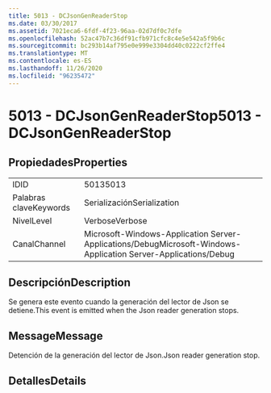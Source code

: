```yaml
---
title: 5013 - DCJsonGenReaderStop
ms.date: 03/30/2017
ms.assetid: 7021eca6-6fdf-4f23-96aa-02d7df0c7dfe
ms.openlocfilehash: 52ac47b7c36df91cfb971cfc8c4e5e542a5f9b6c
ms.sourcegitcommit: bc293b14af795e0e999e3304dd40c0222cf2ffe4
ms.translationtype: MT
ms.contentlocale: es-ES
ms.lasthandoff: 11/26/2020
ms.locfileid: "96235472"
---
```

# <a name="5013---dcjsongenreaderstop"></a><span data-ttu-id="cb68d-102">5013 - DCJsonGenReaderStop</span><span class="sxs-lookup"><span data-stu-id="cb68d-102">5013 - DCJsonGenReaderStop</span></span>

## <a name="properties"></a><span data-ttu-id="cb68d-103">Propiedades</span><span class="sxs-lookup"><span data-stu-id="cb68d-103">Properties</span></span>  
  
|||  
|-|-|  
|<span data-ttu-id="cb68d-104">ID</span><span class="sxs-lookup"><span data-stu-id="cb68d-104">ID</span></span>|<span data-ttu-id="cb68d-105">5013</span><span class="sxs-lookup"><span data-stu-id="cb68d-105">5013</span></span>|  
|<span data-ttu-id="cb68d-106">Palabras clave</span><span class="sxs-lookup"><span data-stu-id="cb68d-106">Keywords</span></span>|<span data-ttu-id="cb68d-107">Serialización</span><span class="sxs-lookup"><span data-stu-id="cb68d-107">Serialization</span></span>|  
|<span data-ttu-id="cb68d-108">Nivel</span><span class="sxs-lookup"><span data-stu-id="cb68d-108">Level</span></span>|<span data-ttu-id="cb68d-109">Verbose</span><span class="sxs-lookup"><span data-stu-id="cb68d-109">Verbose</span></span>|  
|<span data-ttu-id="cb68d-110">Canal</span><span class="sxs-lookup"><span data-stu-id="cb68d-110">Channel</span></span>|<span data-ttu-id="cb68d-111">Microsoft-Windows-Application Server-Applications/Debug</span><span class="sxs-lookup"><span data-stu-id="cb68d-111">Microsoft-Windows-Application Server-Applications/Debug</span></span>|  
  
## <a name="description"></a><span data-ttu-id="cb68d-112">Descripción</span><span class="sxs-lookup"><span data-stu-id="cb68d-112">Description</span></span>  

 <span data-ttu-id="cb68d-113">Se genera este evento cuando la generación del lector de Json se detiene.</span><span class="sxs-lookup"><span data-stu-id="cb68d-113">This event is emitted when the Json reader generation stops.</span></span>  
  
## <a name="message"></a><span data-ttu-id="cb68d-114">Message</span><span class="sxs-lookup"><span data-stu-id="cb68d-114">Message</span></span>  

 <span data-ttu-id="cb68d-115">Detención de la generación del lector de Json.</span><span class="sxs-lookup"><span data-stu-id="cb68d-115">Json reader generation stop.</span></span>  
  
## <a name="details"></a><span data-ttu-id="cb68d-116">Detalles</span><span class="sxs-lookup"><span data-stu-id="cb68d-116">Details</span></span>
